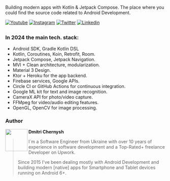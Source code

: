 Building modern apps with Kotlin & Jetpack Compose. The place where you could find the source code related to Android Development.

[![Youtube](https://img.shields.io/badge/-youtube-red?logo=youtube&message=Youtube&style=for-the-badge&label=Watch+on)](https://www.youtube.com/@mobiledevpro?sub_confirmation=1)
[![Instagram](https://img.shields.io/badge/-instagram-E4405F?logo=instagram&message=Behind+the+scenes+in+Storiesn&style=for-the-badge&logoColor=white&label=progress+%26+insights)](https://www.instagram.com/mobiledevpro/)
[![Twitter](https://img.shields.io/badge/-twitter-1DA1F2?logo=twitter&style=for-the-badge&logoColor=white)](https://twitter.com/mobiledev_pro)
[![Linkedin](https://img.shields.io/badge/-linkedin-0A66C2?logo=linkedin&style=for-the-badge&logoColor=white)](https://www.linkedin.com/in/dmitriychernysh/)

##
### In 2024 the main tech. stack: 

* Android SDK, Gradle Kotlin DSL
* Kotlin, Coroutines, Koin, Retrofit, Room.
* Jetpack Compose, Jetpack Navigation.
* MVI + Clean architecture, modularization.
* Material 3 Design.
* Ktor + Heroku for the app backend.
* Firebase services, Google APIs.
* Circle CI or GitHub Actions for continuous integration.
* Google ML kit for text and image recognition.
* CameraX API for photo/video capture.
* FFMpeg for video/audio editing features.
* OpenGL, OpenCV for image processing. 


### Author

<a href="https://github.com/dmitriy-chernysh" target="_blank">
  <img src="https://s.gravatar.com/avatar/72c649d298a8f0f088fd0850e19b9147?s=400" width="70" align="left">
</a>

**Dmitri Chernysh**


> I`m a Software Engineer from Ukraine with over 10 years of experience in software development and a Top-Rated+ freelance Developer on Upwork.
>
>  Since 2015 I've been dealing mostly with Android Development and building modern [native] apps for Smartphone and Tablet devices running on Android 6+.
>



